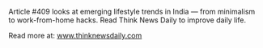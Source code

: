 Article #409 looks at emerging lifestyle trends in India — from minimalism to work-from-home hacks. Read Think News Daily to improve daily life.

Read more at: www.thinknewsdaily.com